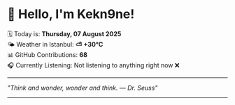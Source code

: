 # 👋 Hello, I'm Kekn9ne!

🗓️ Today is: **Thursday, 07 August 2025**  
🌤️ Weather in Istanbul: **⛅️  +30°C**  
📊 GitHub Contributions: **68**  
🎧 Currently Listening: Not listening to anything right now ❌

---

_"Think and wonder, wonder and think. — *Dr. Seuss*"_

---
